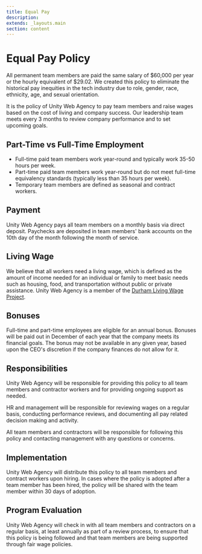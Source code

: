 ```yaml
---
title: Equal Pay
description:
extends: _layouts.main
section: content
---
```


# Equal Pay Policy

All permanent team members are paid the same salary of $60,000 per year or the hourly equivalent of $29.02. We created this policy to eliminate the historical pay inequities in the tech industry due to role, gender, race, ethnicity, age, and sexual orientation.

It is the policy of Unity Web Agency to pay team members and raise wages based on the cost of living and company success. Our leadership team meets every 3 months to review company performance and to set upcoming goals.

## Part-Time vs Full-Time Employment

- Full-time paid team members work year-round and typically work 35-50 hours per week.
- Part-time paid team members work year-round but do not meet full-time equivalency standards (typically less than 35 hours per week).
- Temporary team members are defined as seasonal and contract workers.

## Payment

Unity Web Agency pays all team members on a monthly basis via direct deposit. Paychecks are deposited in team members' bank accounts on the 10th day of the month following the month of service.

## Living Wage

We believe that all workers need a living wage, which is defined as the amount of income needed for an individual or family to meet basic needs such as housing, food, and transportation without public or private assistance. Unity Web Agency is a member of the [Durham Living Wage Project](https://www.durhamlivingwageproject.org/).

## Bonuses

Full-time and part-time employees are eligible for an annual bonus. Bonuses will be paid out in December of each year that the company meets its financial goals. The bonus may not be available in any given year, based upon the CEO's discretion if the company finances do not allow for it.

## Responsibilities

Unity Web Agency will be responsible for providing this policy to all team members and contractor workers and for providing ongoing support as needed.

HR and management will be responsible for reviewing wages on a regular basis, conducting performance reviews, and documenting all pay related decision making and activity.

All team members and contractors will be responsible for following this policy and contacting management with any questions or concerns.

## Implementation

Unity Web Agency will distribute this policy to all team members and contract workers upon hiring. In cases where the policy is adopted after a team member has been hired, the policy will be shared with the team member within 30 days of adoption.

## Program Evaluation

Unity Web Agency will check in with all team members and contractors on a regular basis, at least annually as part of a review process, to ensure that this policy is being followed and that team members are being supported through fair wage policies.
